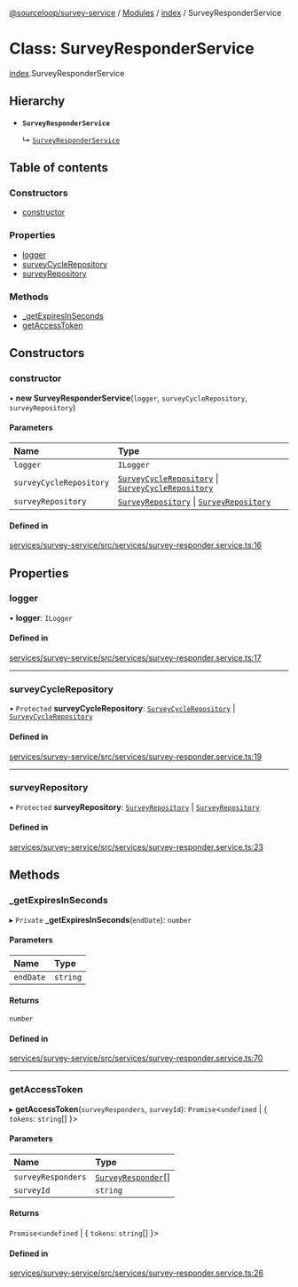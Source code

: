 [@sourceloop/survey-service](../README.md) / [Modules](../modules.md) / [index](../modules/index.md) / SurveyResponderService

# Class: SurveyResponderService

[index](../modules/index.md).SurveyResponderService

## Hierarchy

- **`SurveyResponderService`**

  ↳ [`SurveyResponderService`](sequelize_index.SurveyResponderService.md)

## Table of contents

### Constructors

- [constructor](index.SurveyResponderService.md#constructor)

### Properties

- [logger](index.SurveyResponderService.md#logger)
- [surveyCycleRepository](index.SurveyResponderService.md#surveycyclerepository)
- [surveyRepository](index.SurveyResponderService.md#surveyrepository)

### Methods

- [\_getExpiresInSeconds](index.SurveyResponderService.md#_getexpiresinseconds)
- [getAccessToken](index.SurveyResponderService.md#getaccesstoken)

## Constructors

### constructor

• **new SurveyResponderService**(`logger`, `surveyCycleRepository`, `surveyRepository`)

#### Parameters

| Name | Type |
| :------ | :------ |
| `logger` | `ILogger` |
| `surveyCycleRepository` | [`SurveyCycleRepository`](index.SurveyCycleRepository.md) \| [`SurveyCycleRepository`](sequelize_index.SurveyCycleRepository.md) |
| `surveyRepository` | [`SurveyRepository`](index.SurveyRepository.md) \| [`SurveyRepository`](sequelize_index.SurveyRepository.md) |

#### Defined in

[services/survey-service/src/services/survey-responder.service.ts:16](https://github.com/sourcefuse/loopback4-microservice-catalog/blob/d35fdb3f0/services/survey-service/src/services/survey-responder.service.ts#L16)

## Properties

### logger

• **logger**: `ILogger`

#### Defined in

[services/survey-service/src/services/survey-responder.service.ts:17](https://github.com/sourcefuse/loopback4-microservice-catalog/blob/d35fdb3f0/services/survey-service/src/services/survey-responder.service.ts#L17)

___

### surveyCycleRepository

• `Protected` **surveyCycleRepository**: [`SurveyCycleRepository`](index.SurveyCycleRepository.md) \| [`SurveyCycleRepository`](sequelize_index.SurveyCycleRepository.md)

#### Defined in

[services/survey-service/src/services/survey-responder.service.ts:19](https://github.com/sourcefuse/loopback4-microservice-catalog/blob/d35fdb3f0/services/survey-service/src/services/survey-responder.service.ts#L19)

___

### surveyRepository

• `Protected` **surveyRepository**: [`SurveyRepository`](index.SurveyRepository.md) \| [`SurveyRepository`](sequelize_index.SurveyRepository.md)

#### Defined in

[services/survey-service/src/services/survey-responder.service.ts:23](https://github.com/sourcefuse/loopback4-microservice-catalog/blob/d35fdb3f0/services/survey-service/src/services/survey-responder.service.ts#L23)

## Methods

### \_getExpiresInSeconds

▸ `Private` **_getExpiresInSeconds**(`endDate`): `number`

#### Parameters

| Name | Type |
| :------ | :------ |
| `endDate` | `string` |

#### Returns

`number`

#### Defined in

[services/survey-service/src/services/survey-responder.service.ts:70](https://github.com/sourcefuse/loopback4-microservice-catalog/blob/d35fdb3f0/services/survey-service/src/services/survey-responder.service.ts#L70)

___

### getAccessToken

▸ **getAccessToken**(`surveyResponders`, `surveyId`): `Promise`<`undefined` \| { `tokens`: `string`[]  }\>

#### Parameters

| Name | Type |
| :------ | :------ |
| `surveyResponders` | [`SurveyResponder`](index.SurveyResponder.md)[] |
| `surveyId` | `string` |

#### Returns

`Promise`<`undefined` \| { `tokens`: `string`[]  }\>

#### Defined in

[services/survey-service/src/services/survey-responder.service.ts:26](https://github.com/sourcefuse/loopback4-microservice-catalog/blob/d35fdb3f0/services/survey-service/src/services/survey-responder.service.ts#L26)
